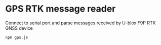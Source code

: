 # GPS RTK message reader
Connect to serial port and parse messages received by U-blox F9P RTK GNSS device

```
npm gps.js
```
